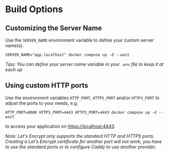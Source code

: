 # Build Options

## Customizing the Server Name

Use the `SERVER_NAME` environment variable to define your custom server name(s).

    SERVER_NAME="app.localhost" docker compose up -d --wait

*Tips: You can define your server name variable in your `.env` file to keep it at each up*

## Using custom HTTP ports

Use the environment variables `HTTP_PORT`, `HTTPS_PORT` and/or `HTTP3_PORT` to adjust the ports to your needs, e.g.

    HTTP_PORT=8000 HTTPS_PORT=4443 HTTP3_PORT=4443 docker compose up -d --wait

to access your application on [https://localhost:4443](https://localhost:4443).

*Note: Let's Encrypt only supports the standard HTTP and HTTPS ports. Creating a Let's Encrypt certificate for another port will not work, you have to use the standard ports or to configure Caddy to use another provider.*
